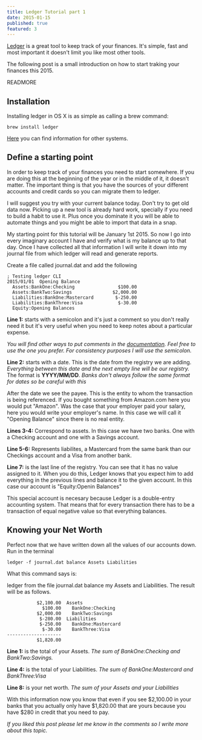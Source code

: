 ```yaml
---
title: Ledger Tutorial part 1
date: 2015-01-15
published: true
featured: 3
---
```


[Ledger](http://www.ledger-cli.org/) is a great tool to keep track of your
finances. It's simple, fast and most important it doesn't limit you like most
other tools.

The following post is a small introduction on how to start traking your finances
this 2015.

READMORE

## Installation

Installing ledger in OS X is as simple as calling a brew command:

```shell
brew install ledger
```

[Here](http://www.ledger-cli.org/download.html) you can find information for
other systems.

## Define a starting point

In order to keep track of your finances you need to start somewhere. If you are
doing this at the beginning of the year or in the middle of it, it doesn't
matter. The important thing is that you have the sources of your different
accounts and credit cards so you can migrate them to ledger.

I will suggest you try with your current balance today. Don't try to get old
data now. Picking up a new tool is already hard work, specially if you need to
build a habit to use it. Plus once you dominate it you will be able to automate
things and you might be able to import that data in a snap.

My starting point for this tutorial will be January 1st 2015. So now I go into
every imaginary account I have and verify what is my balance up to that day.
Once I have collected all that information I will write it down into my journal
file from which ledger will read and generate reports.

Create a file called journal.dat and add the following

```
; Testing ledger CLI
2015/01/01  Opening Balance
  Assets:BankOne:Checking                $100.00
  Assets:BankTwo:Savings               $2,000.00
  Liabilities:BankOne:Mastercard        $-250.00
  Liabilities:BankThree:Visa             $-30.00
  Equity:Opening Balances
```

**Line 1:** starts with a semicolon and it's just a comment so you don't really need
it but it's very useful when you need to keep notes about a particular expense.

_You will find other ways to put comments in the
[documentation](http://www.ledger-cli.org/docs.html). Feel free to use the one
you prefer. For consistency purposes I will use the semicolon._

**Line 2:** starts with a date. This is the date from the registry we are adding.
_Everything between this date and the next empty line will be our registry._ The
format is **YYYY/MM/DD**. _Banks don't always follow the same format for dates
so be careful with this_

After the date we see the payee. This is the entity to whom the transaction is
being referenced. If you bought something from Amazon.com here you would put
"Amazon". Was the case that your employer paid your salary, here you would write
your employer's name. In this case we will call it "Opening Balance" since there
is no real entity.

**Lines 3-4:** Correspond to assets. In this case we have two banks. One with
a Checking account and one with a Savings account.

**Line 5-6:** Represents liabilites, a Mastercard from the same bank
than our Checkings account and a Visa from another bank.

**Line 7:** is the last line of the registry. You can see that it has no value
assigned to it. When you do this, Ledger knows that you expect him to add
everything in the previous lines and balance it to the given account. In this
case our account is "Equity:Openin Balances"

This special account is necesary because Ledger is a double-entry accounting
system. That means that for every transaction there has to be a transaction of
equal negative value so that everything balances.

## Knowing your Net Worth

Perfect now that we have written down all the values of our accounts down.
Run in the terminal

```shell
ledger -f journal.dat balance Assets Liabilities
```

What this command says is:

ledger from the file journal.dat balance my Assets and Liabilities. The result
will be as follows.

```
           $2,100.00  Assets
             $100.00    BankOne:Checking
           $2,000.00    BankTwo:Savings
            $-280.00  Liabilities
            $-250.00    BankOne:Mastercard
             $-30.00    BankThree:Visa
--------------------
           $1,820.00
```

**Line 1:** is the total of your Assets. _The sum of BankOne:Checking
and BankTwo:Savings._

**Line 4:** is the total of your Liabilities. _The sum of BankOne:Mastercard and
BankThree:Visa_

**Line 8:** is your net worth. _The sum of your Assets and your Liabilities_

With this information now you know that even if you see $2,100.00 in your banks
that you actually only have $1,820.00 that are yours because you have $280 in
credit that you need to pay.

_If you liked this post please let me know in the comments so I write more about
this topic._

